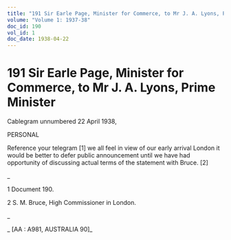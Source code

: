 ```yaml
---
title: "191 Sir Earle Page, Minister for Commerce, to Mr J. A. Lyons, Prime Minister"
volume: "Volume 1: 1937-38"
doc_id: 190
vol_id: 1
doc_date: 1938-04-22
---
```


# 191 Sir Earle Page, Minister for Commerce, to Mr J. A. Lyons, Prime Minister

Cablegram unnumbered 22 April 1938,

PERSONAL

Reference your telegram [1] we all feel in view of our early arrival London it would be better to defer public announcement until we have had opportunity of discussing actual terms of the statement with Bruce. [2]

_

1 Document 190.

2 S. M. Bruce, High Commissioner in London.

_

_ [AA : A981, AUSTRALIA 90]_
